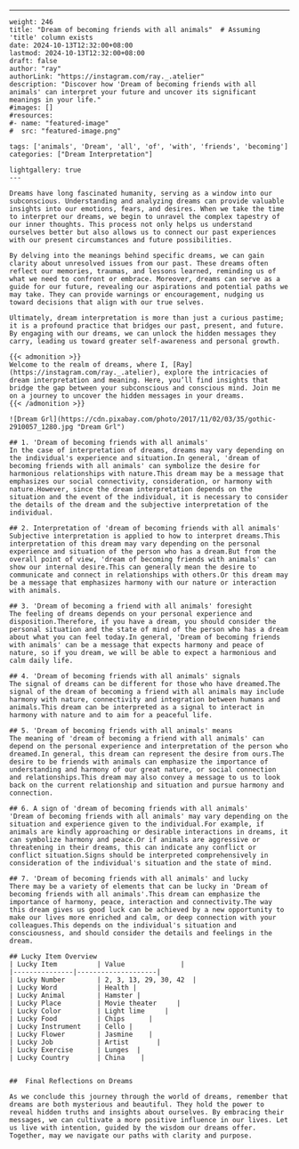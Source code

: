 ---
    weight: 246
    title: "Dream of becoming friends with all animals"  # Assuming 'title' column exists
    date: 2024-10-13T12:32:00+08:00
    lastmod: 2024-10-13T12:32:00+08:00
    draft: false
    author: "ray"
    authorLink: "https://instagram.com/ray._.atelier"
    description: "Discover how 'Dream of becoming friends with all animals' can interpret your future and uncover its significant meanings in your life."
    #images: []
    #resources:
    #- name: "featured-image"
    #  src: "featured-image.png"
    
    tags: ['animals', 'Dream', 'all', 'of', 'with', 'friends', 'becoming']
    categories: ["Dream Interpretation"]
    
    lightgallery: true
    ---
    
    Dreams have long fascinated humanity, serving as a window into our subconscious. Understanding and analyzing dreams can provide valuable insights into our emotions, fears, and desires. When we take the time to interpret our dreams, we begin to unravel the complex tapestry of our inner thoughts. This process not only helps us understand ourselves better but also allows us to connect our past experiences with our present circumstances and future possibilities.
    
    By delving into the meanings behind specific dreams, we can gain clarity about unresolved issues from our past. These dreams often reflect our memories, traumas, and lessons learned, reminding us of what we need to confront or embrace. Moreover, dreams can serve as a guide for our future, revealing our aspirations and potential paths we may take. They can provide warnings or encouragement, nudging us toward decisions that align with our true selves.
    
    Ultimately, dream interpretation is more than just a curious pastime; it is a profound practice that bridges our past, present, and future. By engaging with our dreams, we can unlock the hidden messages they carry, leading us toward greater self-awareness and personal growth.
    
    {{< admonition >}}
    Welcome to the realm of dreams, where I, [Ray](https://instagram.com/ray._.atelier), explore the intricacies of dream interpretation and meaning. Here, you’ll find insights that bridge the gap between your subconscious and conscious mind. Join me on a journey to uncover the hidden messages in your dreams.
    {{< /admonition >}}
    
    ![Dream Grl](https://cdn.pixabay.com/photo/2017/11/02/03/35/gothic-2910057_1280.jpg "Dream Grl")
    
    ## 1. 'Dream of becoming friends with all animals'
    In the case of interpretation of dreams, dreams may vary depending on the individual's experience and situation.In general, 'dream of becoming friends with all animals' can symbolize the desire for harmonious relationships with nature.This dream may be a message that emphasizes our social connectivity, consideration, or harmony with nature.However, since the dream interpretation depends on the situation and the event of the individual, it is necessary to consider the details of the dream and the subjective interpretation of the individual.
    
    ## 2. Interpretation of 'dream of becoming friends with all animals'
    Subjective interpretation is applied to how to interpret dreams.This interpretation of this dream may vary depending on the personal experience and situation of the person who has a dream.But from the overall point of view, 'dream of becoming friends with animals' can show our internal desire.This can generally mean the desire to communicate and connect in relationships with others.Or this dream may be a message that emphasizes harmony with our nature or interaction with animals.
    
    ## 3. 'Dream of becoming a friend with all animals' foresight
    The feeling of dreams depends on your personal experience and disposition.Therefore, if you have a dream, you should consider the personal situation and the state of mind of the person who has a dream about what you can feel today.In general, 'Dream of becoming friends with animals' can be a message that expects harmony and peace of nature, so if you dream, we will be able to expect a harmonious and calm daily life.
    
    ## 4. 'Dream of becoming friends with all animals' signals
    The signal of dreams can be different for those who have dreamed.The signal of the dream of becoming a friend with all animals may include harmony with nature, connectivity and integration between humans and animals.This dream can be interpreted as a signal to interact in harmony with nature and to aim for a peaceful life.
    
    ## 5. 'Dream of becoming friends with all animals' means
    The meaning of 'dream of becoming a friend with all animals' can depend on the personal experience and interpretation of the person who dreamed.In general, this dream can represent the desire from ours.The desire to be friends with animals can emphasize the importance of understanding and harmony of our great nature, or social connection and relationships.This dream may also convey a message to us to look back on the current relationship and situation and pursue harmony and connection.
    
    ## 6. A sign of 'dream of becoming friends with all animals'
    'Dream of becoming friends with all animals' may vary depending on the situation and experience given to the individual.For example, if animals are kindly approaching or desirable interactions in dreams, it can symbolize harmony and peace.Or if animals are aggressive or threatening in their dreams, this can indicate any conflict or conflict situation.Signs should be interpreted comprehensively in consideration of the individual's situation and the state of mind.
    
    ## 7. 'Dream of becoming friends with all animals' and lucky
    There may be a variety of elements that can be lucky in 'Dream of becoming friends with all animals'.This dream can emphasize the importance of harmony, peace, interaction and connectivity.The way this dream gives us good luck can be achieved by a new opportunity to make our lives more enriched and calm, or deep connection with your colleagues.This depends on the individual's situation and consciousness, and should consider the details and feelings in the dream.
    
    ## Lucky Item Overview
    | Lucky Item          | Value              |
    |---------------|--------------------|
    | Lucky Number        | 2, 3, 13, 29, 30, 42  |
    | Lucky Word          | Health |
    | Lucky Animal        | Hamster |
    | Lucky Place         | Movie theater     |
    | Lucky Color         | Light lime     |
    | Lucky Food          | Chips      |
    | Lucky Instrument    | Cello |
    | Lucky Flower        | Jasmine    |
    | Lucky Job           | Artist       |
    | Lucky Exercise      | Lunges  |
    | Lucky Country       | China    |
    
    
    ##  Final Reflections on Dreams
    
    As we conclude this journey through the world of dreams, remember that dreams are both mysterious and beautiful. They hold the power to reveal hidden truths and insights about ourselves. By embracing their messages, we can cultivate a more positive influence in our lives. Let us live with intention, guided by the wisdom our dreams offer. Together, may we navigate our paths with clarity and purpose.
    